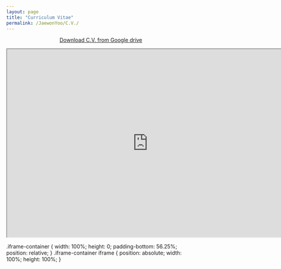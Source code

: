 ```yaml
---
layout: page
title: "Curriculum Vitae"
permalink: /JaewonYoo/C.V./
---
```


<p align="center">
<a href="http://bit.ly/2ItYuUI" target="_blank"> Download C.V. from Google drive</a>
</p>

<p align="center">
  <div class="iframe-container">
   <iframe src="https://j1yoo4.github.io/190415_Jaewon_Yoo_CV.pdf" width="750" height="500"></iframe>
  </div>
</p>

.iframe-container {
width: 100%;
height: 0;
padding-bottom: 56.25%;
position: relative;
}
.iframe-container iframe {
position: absolute;
width: 100%;
height: 100%;
}
